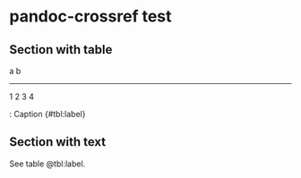 # pandoc-crossref test

## Section with table

a   b
--- ---
1   2
3   4

: Caption {#tbl:label}

## Section with text

See table @tbl:label.
